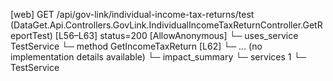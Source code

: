 [web] GET /api/gov-link/individual-income-tax-returns/test  (DataGet.Api.Controllers.GovLink.IndividualIncomeTaxReturnController.GetReportTest)  [L56–L63] status=200 [AllowAnonymous]
  └─ uses_service TestService
    └─ method GetIncomeTaxReturn [L62]
      └─ ... (no implementation details available)
  └─ impact_summary
    └─ services 1
      └─ TestService

